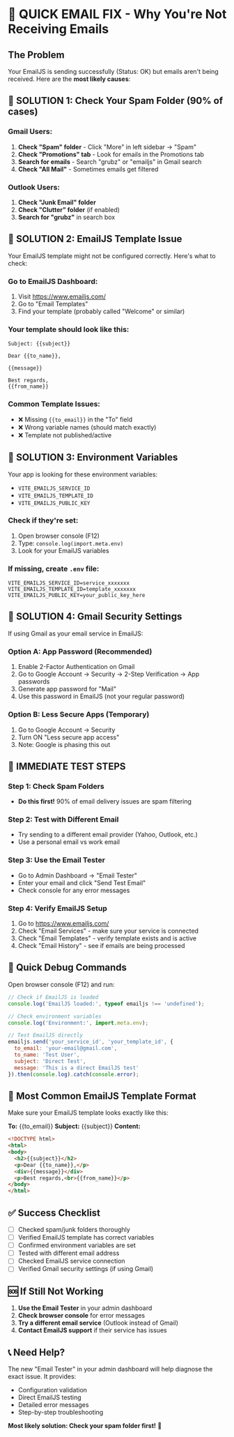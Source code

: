 # 🚨 QUICK EMAIL FIX - Why You're Not Receiving Emails

## The Problem
Your EmailJS is sending successfully (Status: OK) but emails aren't being received. Here are the **most likely causes**:

## 🎯 **SOLUTION 1: Check Your Spam Folder (90% of cases)**

### Gmail Users:
1. **Check "Spam" folder** - Click "More" in left sidebar → "Spam"
2. **Check "Promotions" tab** - Look for emails in the Promotions tab
3. **Search for emails** - Search "grubz" or "emailjs" in Gmail search
4. **Check "All Mail"** - Sometimes emails get filtered

### Outlook Users:
1. **Check "Junk Email" folder**
2. **Check "Clutter" folder** (if enabled)
3. **Search for "grubz"** in search box

## 🎯 **SOLUTION 2: EmailJS Template Issue**

Your EmailJS template might not be configured correctly. Here's what to check:

### Go to EmailJS Dashboard:
1. Visit https://www.emailjs.com/
2. Go to "Email Templates"
3. Find your template (probably called "Welcome" or similar)

### Your template should look like this:
```
Subject: {{subject}}

Dear {{to_name}},

{{message}}

Best regards,
{{from_name}}
```

### Common Template Issues:
- ❌ Missing `{{to_email}}` in the "To" field
- ❌ Wrong variable names (should match exactly)
- ❌ Template not published/active

## 🎯 **SOLUTION 3: Environment Variables**

Your app is looking for these environment variables:
- `VITE_EMAILJS_SERVICE_ID`
- `VITE_EMAILJS_TEMPLATE_ID` 
- `VITE_EMAILJS_PUBLIC_KEY`

### Check if they're set:
1. Open browser console (F12)
2. Type: `console.log(import.meta.env)`
3. Look for your EmailJS variables

### If missing, create `.env` file:
```
VITE_EMAILJS_SERVICE_ID=service_xxxxxxx
VITE_EMAILJS_TEMPLATE_ID=template_xxxxxxx
VITE_EMAILJS_PUBLIC_KEY=your_public_key_here
```

## 🎯 **SOLUTION 4: Gmail Security Settings**

If using Gmail as your email service in EmailJS:

### Option A: App Password (Recommended)
1. Enable 2-Factor Authentication on Gmail
2. Go to Google Account → Security → 2-Step Verification → App passwords
3. Generate app password for "Mail"
4. Use this password in EmailJS (not your regular password)

### Option B: Less Secure Apps (Temporary)
1. Go to Google Account → Security
2. Turn ON "Less secure app access"
3. Note: Google is phasing this out

## 🎯 **IMMEDIATE TEST STEPS**

### Step 1: Check Spam Folders
- **Do this first!** 90% of email delivery issues are spam filtering

### Step 2: Test with Different Email
- Try sending to a different email provider (Yahoo, Outlook, etc.)
- Use a personal email vs work email

### Step 3: Use the Email Tester
- Go to Admin Dashboard → "Email Tester"
- Enter your email and click "Send Test Email"
- Check console for any error messages

### Step 4: Verify EmailJS Setup
1. Go to https://www.emailjs.com/
2. Check "Email Services" - make sure your service is connected
3. Check "Email Templates" - verify template exists and is active
4. Check "Email History" - see if emails are being processed

## 🔧 **Quick Debug Commands**

Open browser console (F12) and run:

```javascript
// Check if EmailJS is loaded
console.log('EmailJS loaded:', typeof emailjs !== 'undefined');

// Check environment variables
console.log('Environment:', import.meta.env);

// Test EmailJS directly
emailjs.send('your_service_id', 'your_template_id', {
  to_email: 'your-email@gmail.com',
  to_name: 'Test User',
  subject: 'Direct Test',
  message: 'This is a direct EmailJS test'
}).then(console.log).catch(console.error);
```

## 📧 **Most Common EmailJS Template Format**

Make sure your EmailJS template looks exactly like this:

**To:** {{to_email}}
**Subject:** {{subject}}
**Content:**
```html
<!DOCTYPE html>
<html>
<body>
  <h2>{{subject}}</h2>
  <p>Dear {{to_name}},</p>
  <div>{{message}}</div>
  <p>Best regards,<br>{{from_name}}</p>
</body>
</html>
```

## ✅ **Success Checklist**

- [ ] Checked spam/junk folders thoroughly
- [ ] Verified EmailJS template has correct variables
- [ ] Confirmed environment variables are set
- [ ] Tested with different email address
- [ ] Checked EmailJS service connection
- [ ] Verified Gmail security settings (if using Gmail)

## 🆘 **If Still Not Working**

1. **Use the Email Tester** in your admin dashboard
2. **Check browser console** for error messages
3. **Try a different email service** (Outlook instead of Gmail)
4. **Contact EmailJS support** if their service has issues

## 📞 **Need Help?**

The new "Email Tester" in your admin dashboard will help diagnose the exact issue. It provides:
- Configuration validation
- Direct EmailJS testing
- Detailed error messages
- Step-by-step troubleshooting

**Most likely solution: Check your spam folder first!** 📧
